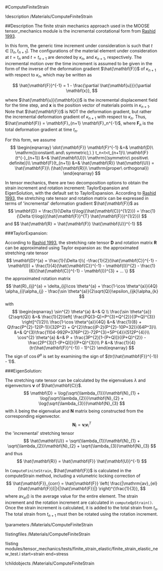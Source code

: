 #ComputeFiniteStrain

!description /Materials/ComputeFiniteStrain

##Description
The finite strain mechanics approach used in the MOOSE tensor_mechanics module is the incremental corotational form from [Rashid 1993](http://onlinelibrary.wiley.com/doi/10.1002/nme.1620362302/abstract).

In this form, the generic time increment under consideration is such that $t \in [t_n, t_{n+1}]$. The configurations of the material element under consideration at $t = t_n$ and $t = t_{n+1}$ are denoted by $\kappa_n$, and $\kappa_{n + 1}$, respectively. The incremental motion over the time increment is assumed to be given in the form of the inverse of the deformation gradient $\hat{\mathbf{F}}$ of $\kappa_{n + 1}$ with respect to $\kappa_n$, which may be written as

$$
\hat{\mathbf{F}}^{-1} = 1 - \frac{\partial \hat{\mathbf{u}}}{\partial \mathbf{x}},
$$

where $\hat{\mathbf{u}}(\mathbf{x})$ is the incremental displacement field for the time step, and $\mathbf{x}$ is the position vector of materials points in $\kappa_{n+1}$. Note that $\hat{\mathbf{F}}$ is NOT the deformation gradient, but rather the incremental deformation gradient of $\kappa_{n+1}$ with respect to $\kappa_n$. Thus, $\hat{\mathbf{F}} = \mathbf{F}_{n+1} \mathbf{F}_n^{-1}$, where $\mathbf{F}_n$ is the total deformation gradient at time $t_n$.

For this form, we assume
$$
\begin{eqnarray}
\dot{\mathbf{F}} \mathbf{F}^{-1} &=& \mathbf{D}\ \mathrm{(constant\ and\ symmetric),\ } t_n<t<t_{n+1}\\
\mathbf{F}(t^{-}_{n+1}) &=& \hat{\mathbf{U}}\ \mathrm{(symmetric\ positive\ definite)}\\
\mathbf{F}(t_{n+1}) &=& \hat{\mathbf{R}} \hat{\mathbf{U}} = \hat{\mathbf{F}}\ (\hat{\mathbf{R}}\ \mathrm{proper\ orthogonal})
\end{eqnarray}
$$

In tensor mechanics, there are two decomposition options to obtain the strain increment and rotation increment: TaylorExpansion and EigenSolution, with the default set to TaylorExpansion.
According to [Rashid 1993](http://onlinelibrary.wiley.com/doi/10.1002/nme.1620362302/abstract), the stretching rate tensor and rotation matrix can be expressed in terms of 'incremental' deformation gradient $\hat{\mathbf{F}}$ as
$$
\mathbf{D} = \frac{1}{\Delta t}\log({\hat{\mathbf{C}}^{1/2}}) = \frac{1}{\Delta t}\log({(\hat{\mathbf{F}}^{T} \hat{\mathbf{F}})^{1/2}})
$$
and
$$
\hat{\mathbf{R} = \hat{\mathbf{F}} \hat{\mathbf{U}}^{-1}
$$

###TaylorExpansion:

According to [Rashid 1993](http://onlinelibrary.wiley.com/doi/10.1002/nme.1620362302/abstract), the stretching rate tensor $\mathbf{D}$ and rotation matrix $\mathbf{R}$ can be approximated using Taylor expansion as:
the approximated stretching rate tensor
$$
\mathbf{D}^{a} = \frac{1}{\Delta t}\{ -\frac{1}{2}(\hat{\mathbf{C}}^{-1} - \mathbf{I}) + \frac{1}{4}(\hat{\mathbf{C}}^{-1} - \mathbf{I})^{2} - \frac{1}{6}(\hat{\mathbf{C}}^{-1} - \mathbf{I})^{3} + ... \}
$$
the approximated rotation matrix
$$
\hat{R}_{ij}^{a} = \delta_{ij}\cos \theta^{a} + \frac{1-\cos \theta^{a}}{4Q} \alpha_{i}\alpha_{j} - \frac{\sin \theta^{a}}{2\sqrt{Q}}\epsilon_{ijk}\alpha_{k}
$$
with
$$
\begin{eqnarray}
\sin^{2} \theta^{a} &=& Q \\
\frac{\sin \theta^{a}}{2\sqrt{Q}} &=& \frac{1}{2}\left[ \frac{PQ(3-Q)+P^{3}+Q^{2}}{(P+Q)^{3}} \right]^{1/2}\\
\frac{1-\cos \theta^{a}}{4Q} &=& \frac{1}{8} + Q\frac{P^{2}-12(P-1)}{32P^2} + Q^{2}\frac{(P-2)(P^{2}-10P+32)}{64P^3}\\ &+& Q^{3}\frac{1104-992P+376P^{2}-72P^{3}+5P^{4}}{512P^{4}}\\
\cos^{2} \theta^{a} &=& P + \frac{3P^{2}[1-(P+Q)]}{(P+Q)^{2}} - \frac{2P^{3}[1-(P+Q)]}{(P+Q)^{3}}\\
P &=& \frac{1}{4}(tr(\hat{\mathbf{F}}^{-1}) - 1)^{2}
\end{eqnarray}
$$
The sign of $\cos \theta^{a}$ is set by examining the sign of $(tr(\hat{\mathbf{F}}^{-1}) - 1)$.

###EigenSolution:

The stretching rate tensor can be calculated by the eigenvalues $\lambda$ and eigenvectors $\mathbf{v}$ of $\hat{\mathbf{C}}$.
$$
\mathbf{D} = \log{\sqrt{\lambda_{1}}}\mathbf{N}_{1} + \log{\sqrt{\lambda_{2}}}\mathbf{N}_{2} + \log{\sqrt{\lambda_{3}}}\mathbf{N}_{3}
$$
with $\lambda$ being the eigenvalue and $\mathbf{N}$ matrix being constructed from the corresponding eigenvector.
$$
\mathbf{N}_{i} = \mathbf{v}_{i}\mathbf{v}_{i}^{T}
$$
the 'incremental' stretching tensor
$$
\hat{\mathbf{U}} = \sqrt{\lambda_{1}}\mathbf{N}_{1} + \sqrt{\lambda_{2}}\mathbf{N}_{2} + \sqrt{\lambda_{3}}\mathbf{N}_{3}
$$
and thus
$$
\hat{\mathbf{R}} = \hat{\mathbf{F}} \hat{\mathbf{U}}^{-1}
$$

In `ComputeFiniteStrain`, $\hat{\mathbf{F}}$ is calculated in the computeStrain method, including a volumetric locking correction of
$$
\hat{\mathbf{F}}_{corr} = \hat{\mathbf{F}} \left( \frac{|\mathrm{av}_{el}(\hat{\mathbf{F}})|}{|\hat{\mathbf{F}}|} \right)^{\frac{1}{3}},
$$
where $\mathrm{av}_{el}()$ is the average value for the entire element. The strain increment and the rotation increment are calculated in `computeQpStrain()`. Once the strain increment is calculated, it is added to the total strain from $t_n$. The total strain from $t_{n+1}$ must then be rotated using the rotation increment.


!parameters /Materials/ComputeFiniteStrain

!listingfiles /Materials/ComputeFiniteStrain

!listing modules/tensor_mechanics/tests/finite_strain_elastic/finite_strain_elastic_new_test.i start=strain end=stress

!childobjects /Materials/ComputeFiniteStrain

